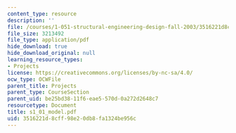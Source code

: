 ```yaml
---
content_type: resource
description: ''
file: /courses/1-051-structural-engineering-design-fall-2003/3516221d8cff98e20db8fa1324be956c_s1_01_model.pdf
file_size: 3213492
file_type: application/pdf
hide_download: true
hide_download_original: null
learning_resource_types:
- Projects
license: https://creativecommons.org/licenses/by-nc-sa/4.0/
ocw_type: OCWFile
parent_title: Projects
parent_type: CourseSection
parent_uid: be25bd38-11f6-eae5-570d-0a272d2648c7
resourcetype: Document
title: s1_01_model.pdf
uid: 3516221d-8cff-98e2-0db8-fa1324be956c
---
```


